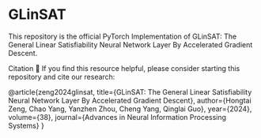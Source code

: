 # GLinSAT
This repository is the official PyTorch Implementation of GLinSAT: The General Linear Satisfiability Neural Network Layer By Accelerated Gradient Descent.

Citation
🌟 If you find this resource helpful, please consider starting this repository and cite our research:

@article{zeng2024glinsat,
      title={GLinSAT: The General Linear Satisfiability Neural Network Layer By Accelerated Gradient Descent}, 
      author={Hongtai Zeng, Chao Yang, Yanzhen Zhou, Cheng Yang, Qinglai Guo},
      year={2024},
      volume={38},
      journal={Advances in Neural Information Processing Systems}
}
